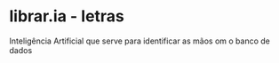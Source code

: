# librar.ia - letras
Inteligência Artificial que serve para identificar as mãos om o banco de dados
